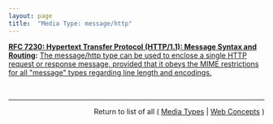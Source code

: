 ```yaml
---
layout: page
title:  "Media Type: message/http"
---
```


**[RFC 7230: Hypertext Transfer Protocol (HTTP/1.1): Message Syntax and Routing](/specs/IETF/RFC/7230 "The Hypertext Transfer Protocol (HTTP) is an application-level protocol for distributed, collaborative, hypertext information systems. HTTP has been in use by the World Wide Web global information initiative since 1990. This document provides an overview of HTTP architecture and its associated terminology, defines the &#34;http&#34; and &#34;https&#34; Uniform Resource Identifier (URI) schemes, defines the HTTP/1.1 message syntax and parsing requirements, and describes general security concerns for implementations."):** [The message/http type can be used to enclose a single HTTP request or response message, provided that it obeys the MIME restrictions for all "message" types regarding line length and encodings.](http://tools.ietf.org/html/rfc7230#section-8.3.1 "Read documentation for Media Type &#34;message/http&#34;")

<br/>
<hr/>

<p style="text-align: right">Return to list of all ( <a href="../media-types">Media Types</a> | <a href="../">Web Concepts</a> )</p>